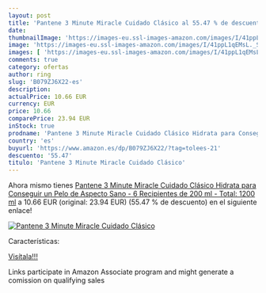 ```yaml
---
layout: post
title: 'Pantene 3 Minute Miracle Cuidado Clásico al 55.47 % de descuento'
date: 
thumbnailImage: 'https://images-eu.ssl-images-amazon.com/images/I/41ppL1qEMsL._SL200_.jpg'
image: 'https://images-eu.ssl-images-amazon.com/images/I/41ppL1qEMsL._SL200_.jpg'
images: [ 'https://images-eu.ssl-images-amazon.com/images/I/41ppL1qEMsL._SL200_.jpg' ]
comments: true
category: ofertas
author: ring
slug: 'B079ZJ6X22-es'
description:
actualPrice: 10.66 EUR
currency: EUR
price: 10.66
comparePrice: 23.94 EUR
inStock: true
prodname: 'Pantene 3 Minute Miracle Cuidado Clásico Hidrata para Conseguir un Pelo de Aspecto Sano - 6 Recipientes de 200 ml - Total: 1200 ml'
country: 'es'
buyurl: 'https://www.amazon.es/dp/B079ZJ6X22/?tag=tolees-21'
descuento: '55.47'
titulo: 'Pantene 3 Minute Miracle Cuidado Clásico'
---
```


Ahora mismo tienes [Pantene 3 Minute Miracle Cuidado Clásico Hidrata para Conseguir un Pelo de Aspecto Sano - 6 Recipientes de 200 ml - Total: 1200 ml](https://www.amazon.es/dp/B079ZJ6X22/?tag=tolees-21) a 10.66 EUR (original: 23.94 EUR) (55.47 %  de descuento) en el siguiente enlace!

[![Pantene 3 Minute Miracle Cuidado Clásico](https://images-eu.ssl-images-amazon.com/images/I/41ppL1qEMsL._SL200_.jpg)](https://www.amazon.es/dp/B079ZJ6X22/?tag=tolees-21)

Características:


[Visítala!!!](https://www.amazon.es/dp/B079ZJ6X22/?tag=tolees-21)

Links participate in Amazon Associate program and might generate a comission on qualifying sales
